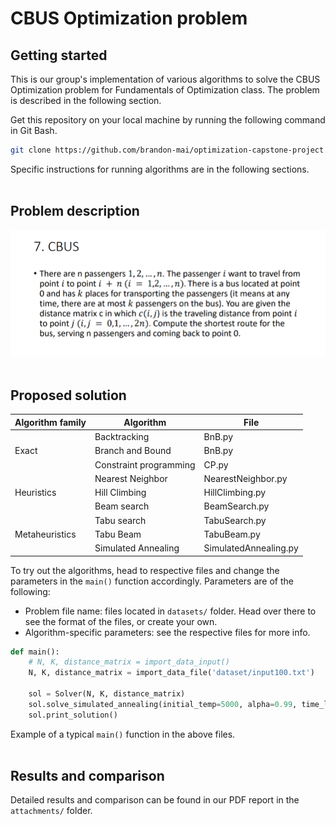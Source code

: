 # CBUS Optimization problem

## Getting started
This is our group's implementation of various algorithms to solve the CBUS
Optimization problem for Fundamentals of Optimization class. The problem
is described in the following section.

Get this repository on your local machine by running the following command
in Git Bash.
```bash
git clone https://github.com/brandon-mai/optimization-capstone-project.git
```
Specific instructions for running algorithms are in the following sections.
<br>
<br>

## Problem description
<img src="attachments/problem.png">
<br>
<br>

## Proposed solution
<table>
    <thead>
        <tr>
            <th>Algorithm family</th>
            <th>Algorithm</th>
            <th>File</th>
        </tr>
    </thead>
    <tbody>
        <tr>
            <td rowspan=3>Exact</td>
            <td>Backtracking</td>
            <td>BnB.py</td>
        </tr>
        <tr>
            <td>Branch and Bound</td>
            <td>BnB.py</td>
        </tr>
        <tr>
            <td>Constraint programming</td>
            <td>CP.py</td>
        </tr>
        <tr>
            <td rowspan=3>Heuristics</td>
            <td>Nearest Neighbor</td>
            <td>NearestNeighbor.py</td>
        </tr>
        <tr>
            <td>Hill Climbing</td>
            <td>HillClimbing.py</td>
        </tr>
        <tr>
            <td>Beam search</td>
            <td>BeamSearch.py</td>
        </tr>
        <tr>
            <td rowspan=3>Metaheuristics</td>
            <td>Tabu search</td>
            <td>TabuSearch.py</td>
        </tr>
        <tr>
            <td>Tabu Beam</td>
            <td>TabuBeam.py</td>
        </tr>
        <tr>
            <td>Simulated Annealing</td>
            <td>SimulatedAnnealing.py</td>
        </tr>
    </tbody>
</table>

To try out the algorithms, head to respective files and change the
parameters in the `main()` function accordingly. Parameters are of
the following:
- Problem file name: files located in `datasets/` folder. Head over
there to see the format of the files, or create your own.
- Algorithm-specific parameters: see the respective files for more info.

```python
def main():
    # N, K, distance_matrix = import_data_input()
    N, K, distance_matrix = import_data_file('dataset/input100.txt')

    sol = Solver(N, K, distance_matrix)
    sol.solve_simulated_annealing(initial_temp=5000, alpha=0.99, time_limit=180)
    sol.print_solution()
```

Example of a typical `main()` function in the above files.
<br>
<br>

## Results and comparison
Detailed results and comparison can be found in our PDF report in the
`attachments/` folder.